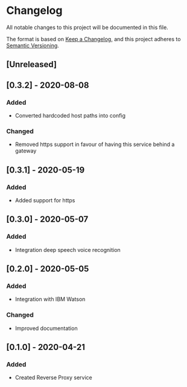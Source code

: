 # Changelog
All notable changes to this project will be documented in this file.

The format is based on [Keep a Changelog](https://keepachangelog.com/en/1.0.0/),
and this project adheres to [Semantic Versioning](https://semver.org/spec/v2.0.0.html).

## [Unreleased]

## [0.3.2] - 2020-08-08
### Added
- Converted hardcoded host paths into config
### Changed
- Removed https support in favour of having this service behind a gateway

## [0.3.1] - 2020-05-19
### Added
- Added support for https

## [0.3.0] - 2020-05-07
### Added
- Integration deep speech voice recognition

## [0.2.0] - 2020-05-05
### Added
- Integration with IBM Watson
### Changed
- Improved documentation 

## [0.1.0] - 2020-04-21
### Added
- Created Reverse Proxy service

